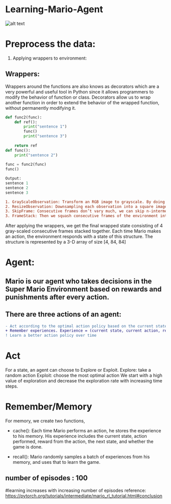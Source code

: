 # Learning-Mario-Agent
![alt text](https://miro.medium.com/max/1002/1*7TLBg5I9DSrvVwebZoA6JQ.gif)

# Preprocess the data:
1. Applying wrappers to environment: 
## Wrappers: 
Wrappers around the functions are also knows as decorators which are a very powerful and useful tool in Python since it allows programmers to modify the behavior of function or class. Decorators allow us to wrap another function in order to extend the behavior of the wrapped function, without permanently modifying it.
```python
def func2(func):
    def ref():
        print("sentence 1")
        func()
        print("sentence 3")
        
    return ref    
def func():
    print("sentence 2")
    
func = func2(func)
func()

Output: 
sentence 1
sentence 2
sentence 3
```
```diff
1. GrayScaleObservation: Transform an RGB image to grayscale. By doing so reduces the size of the state representation without losing useful information.
2. ResizeObservation: Downsampling each observation into a square image.
3. SkipFrame: Consecutive frames don’t vary much, we can skip n-intermediate frames without losing much information. The n-th frame aggregates rewards accumulated over each skipped frame.
3. FrameStack: Then we squash consecutive frames of the environment into a single observation point to feed to our learning model. This way, we can identify if Mario was landing or jumping based on the direction of his movement in the previous several frames.
```
After applying the wrappers, we get the final wrapped state consisting of 4 gray-scaled consecutive frames stacked together. Each time Mario makes an action, the environment responds with a state of this structure. The structure is represented by a 3-D array of size [4, 84, 84]

# Agent:
## Mario is our agent who takes decisions in the Super Mario Environment based on rewards and punishments after every action. 
## There are three actions of an agent:
```diff
- Act according to the optimal action policy based on the current state (of the environment).
+ Remember experiences. Experience = (current state, current action, reward, next state). Mario caches and later recalls his experiences to update his action policy.
! Learn a better action policy over time

```
# Act
For a state, an agent can choose to Explore or Exploit. 
Explore: take a random action
Exploit: choose the most optimal action 
We start with a high value of exploration and decrease the exploration rate with increasing time steps. 

# Remember/Memory
For memory, we create two functions, 
- cache(): Each time Mario performs an action, he stores the experience to his memory. His experience includes the current state, action performed, reward from the action, the next state, and whether the game is done.

- recall(): Mario randomly samples a batch of experiences from his memory, and uses that to learn the game.
## number of episodes : 100
#learning increases with increasing number of episodes
reference: https://pytorch.org/tutorials/intermediate/mario_rl_tutorial.html#conclusion

